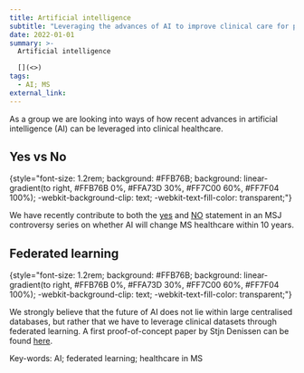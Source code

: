 ```yaml
---
title: Artificial intelligence
subtitle: "Leveraging the advances of AI to improve clinical care for people with MS "
date: 2022-01-01
summary: >-
  Artificial intelligence

  [](<>)
tags:
  - AI; MS
external_link: 
---
```

As a group we are looking into ways of how recent advances in artificial intelligence (AI) can be leveraged into clinical healthcare. 

## Yes vs No
{style="font-size: 1.2rem; background: #FFB76B; background: linear-gradient(to right, #FFB76B 0%, #FFA73D 30%, #FF7C00 60%, #FF7F04 100%); -webkit-background-clip: text; -webkit-text-fill-color: transparent;"}

We have recently contribute to both the [yes](https://journals.sagepub.com/doi/10.1177/13524585221130421) and [NO](https://journals.sagepub.com/doi/10.1177/13524585221125376?url_ver=Z39.88-2003&rfr_id=ori:rid:crossref.org&rfr_dat=cr_pub%20%200pubmed) statement in an MSJ controversy series on whether AI will change MS healthcare within 10 years. 

## Federated learning
{style="font-size: 1.2rem; background: #FFB76B; background: linear-gradient(to right, #FFB76B 0%, #FFA73D 30%, #FF7C00 60%, #FF7F04 100%); -webkit-background-clip: text; -webkit-text-fill-color: transparent;"}

We strongly believe that the future of AI does not lie within large centralised databases, but rather that we have to leverage clinical datasets through federated learning. A first proof-of-concept paper by Stjn Denissen can be found [here](https://www.medrxiv.org/content/10.1101/2023.04.22.23288741v1). 

Key-words: AI; federated learning; healthcare in MS